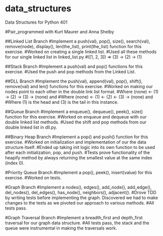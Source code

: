 # data_structures
Data Structures for Python 401 

#Pair_programmed with Kurt Maurer and Anna Shelby 


##Linked List Branch
#Implement a push(val), pop(), size(), search(val), remove(node), display(), len(the_list), print(the_list) function for this exercise. 
#Worked on creating a single linked list.
#Used all these methods for our single linked list in linked_list.py
#([1, 2, 3]) => (3) -> (2) -> (1)

##Stack Branch 
#Implement a push(val) and pop() functions for this exercise.
#Used the push and pop methods from the Linked List. 


##DLL Branch
#Implement the push(val), append(val), pop(), shift(), remove(val) and len() functions for this exercise.
#Worked on making our nodes point to each other in the double link list format.
#Where (none) <- (1) -> (2) -> (3) -> (none) and
#Where (none) <- (1) <- (2) <- (3) -> (none) and
#Where (1) is the head and (3) is the tail in this instance.


##Queue Branch 
#Implement a enqueue(), dequeue(), peek(), size() function for this exercise. 
#Worked on enqueue and dequeue with our double linked list methods.
#Used the shift and pop methods from our double linked list in dll.py.


##Binary Heap Branch
#Implement a pop() and push() function for this exercise.
#Worked on initialization and implementation of our the data structure itself.
#Ended up taking init logic into its own function to be used after each initialization, pop, and push.
#Tests prove functionality of the heapify method by always returning the smallest value at the same index (index 0).


#Priority Queue Branch
#Implement a pop(), peek(), insert(value) for this exercise.
#Worked on tests.


#Graph Branch
#Implement a nodes(), edges(), add_node(), add_edge(), del_nodes(), del_edges(), has_node(), neighbors(), adjacent().
#Drove TDD by writing tests before implementing the graph. Discovered we had to make changes to the tests as we pivoted our approach to various methods.
#All tests pass.


#Graph Traversal Branch
#Implement a breadth_first and depth_first traversal for our graph data structure.
#All tests pass, the stack and the queue were instrumental in making the traversals work.
